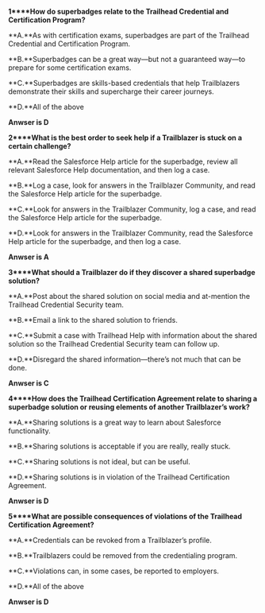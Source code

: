 **1****How do superbadges relate to the Trailhead Credential and Certification Program?**

**A.**As with certification exams, superbadges are part of the Trailhead Credential and Certification Program.

**B.**Superbadges can be a great way—but not a guaranteed way—to prepare for some certification exams.

**C.**Superbadges are skills-based credentials that help Trailblazers demonstrate their skills and supercharge their career journeys.

**D.**All of the above

**Anwser is D**

**2****What is the best order to seek help if a Trailblazer is stuck on a certain challenge?**

**A.**Read the Salesforce Help article for the superbadge, review all relevant Salesforce Help documentation, and then log a case.

**B.**Log a case, look for answers in the Trailblazer Community, and read the Salesforce Help article for the superbadge.

**C.**Look for answers in the Trailblazer Community, log a case, and read the Salesforce Help article for the superbadge.

**D.**Look for answers in the Trailblazer Community, read the Salesforce Help article for the superbadge, and then log a case.

**Anwser is A**

**3****What should a Trailblazer do if they discover a shared superbadge solution?**

**A.**Post about the shared solution on social media and at-mention the Trailhead Credential Security team.

**B.**Email a link to the shared solution to friends.

**C.**Submit a case with Trailhead Help with information about the shared solution so the Trailhead Credential Security team can follow up.

**D.**Disregard the shared information—there’s not much that can be done.

**Anwser is C**

**4****How does the Trailhead Certification Agreement relate to sharing a superbadge solution or reusing elements of another Trailblazer’s work?**

**A.**Sharing solutions is a great way to learn about Salesforce functionality.

**B.**Sharing solutions is acceptable if you are really, really stuck.

**C.**Sharing solutions is not ideal, but can be useful.

**D.**Sharing solutions is in violation of the Trailhead Certification Agreement.

**Anwser is D**

**5****What are possible consequences of violations of the Trailhead Certification Agreement?**

**A.**Credentials can be revoked from a Trailblazer’s profile.

**B.**Trailblazers could be removed from the credentialing program.

**C.**Violations can, in some cases, be reported to employers.

**D.**All of the above

**Anwser is D**

